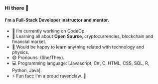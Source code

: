 ### Hi there 👋

#### I'm a Full-Stack Developer instructor and mentor.


- 🔭 I’m currently working on CodeOp.
- 🌱 Learning all about **Open Source**, cryptocurrencies, blockchain and financial market.
- 🤖 Would be happy to learn anything related with technology and physics.
- 😄 Pronouns: (She/They).
- 💻 Programming language: [Javascript, C#, C, HTML, CSS, SQL, R, Python, Java].
- ⚡ Fun fact: I'm a proud ravenclaw. 🖖
